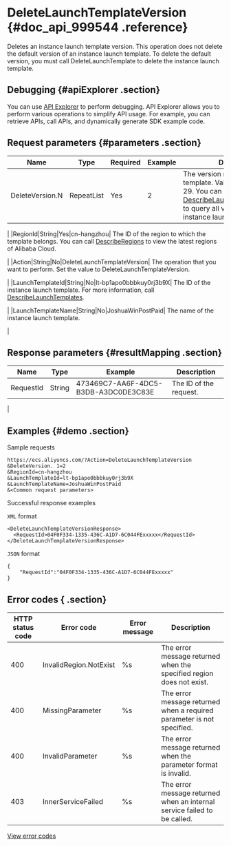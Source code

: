 # DeleteLaunchTemplateVersion {#doc_api_999544 .reference}

Deletes an instance launch template version. This operation does not delete the default version of an instance launch template. To delete the default version, you must call DeleteLaunchTemplate to delete the instance launch template.

## Debugging {#apiExplorer .section}

You can use [API Explorer](https://api.aliyun.com/#product=Ecs&api=DeleteLaunchTemplateVersion) to perform debugging. API Explorer allows you to perform various operations to simplify API usage. For example, you can retrieve APIs, call APIs, and dynamically generate SDK example code.

## Request parameters {#parameters .section}

|Name|Type|Required|Example|Description|
|----|----|--------|-------|-----------|
|DeleteVersion.N|RepeatList|Yes|2| The version number of the template. Valid values of N: 1 to 29. You can call [DescribeLaunchTemplateVersions](~~73761~~) to query all versions of an instance launch template.

 |
|RegionId|String|Yes|cn-hangzhou| The ID of the region to which the template belongs. You can call [DescribeRegions](~~25609~~) to view the latest regions of Alibaba Cloud.

 |
|Action|String|No|DeleteLaunchTemplateVersion| The operation that you want to perform. Set the value to DeleteLaunchTemplateVersion.

 |
|LaunchTemplateId|String|No|lt-bp1apo0bbbkuy0rj3b9X| The ID of the instance launch template. For more information, call [DescribeLaunchTemplates](~~73759~~).

 |
|LaunchTemplateName|String|No|JoshuaWinPostPaid| The name of the instance launch template.

 |

## Response parameters {#resultMapping .section}

|Name|Type|Example|Description|
|----|----|-------|-----------|
|RequestId|String|473469C7-AA6F-4DC5-B3DB-A3DC0DE3C83E| The ID of the request.

 |

## Examples {#demo .section}

Sample requests

``` {#request_demo}
https://ecs.aliyuncs.com/?Action=DeleteLaunchTemplateVersion
&DeleteVersion. 1=2
&RegionId=cn-hangzhou 
&LaunchTemplateId=lt-bp1apo0bbbkuy0rj3b9X 
&LaunchTemplateName=JoshuaWinPostPaid 
&<Common request parameters>
```

Successful response examples

`XML` format

``` {#xml_return_success_demo}
<DeleteLaunchTemplateVersionResponse>
  <RequestId>04F0F334-1335-436C-A1D7-6C044FExxxxx</RequestId>
</DeleteLaunchTemplateVersionResponse>
```

`JSON` format

``` {#json_return_success_demo}
{
	"RequestId":"04F0F334-1335-436C-A1D7-6C044FExxxxx"
}
```

## Error codes { .section}

|HTTP status code|Error code|Error message|Description|
|----------------|----------|-------------|-----------|
|400|InvalidRegion.NotExist|%s|The error message returned when the specified region does not exist.|
|400|MissingParameter|%s|The error message returned when a required parameter is not specified.|
|400|InvalidParameter|%s|The error message returned when the parameter format is invalid.|
|403|InnerServiceFailed|%s|The error message returned when an internal service failed to be called.|

[View error codes](https://error-center.aliyun.com/status/product/Ecs)

